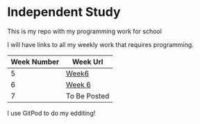 # Independent Study
This is my repo with my programming work for school

I will have links to all my weekly work that requires programming.

| Week Number | Week Url |
| --------------- | --------------- |
| 5 | [Week6](https://github.com/112cxyz/IndependentStudy/blob/main/Week5.py) |
| 6 | [Week 6](https://github.com/112cxyz/IndependentStudy/blob/main/Week6.py)|
| 7 | To Be Posted |



I use GitPod to do my edditing!

